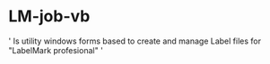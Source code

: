 # LM-job-vb
' Is utility windows forms based to create and manage Label files for "LabelMark profesional"
' 

